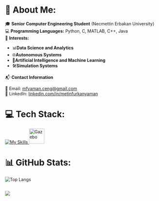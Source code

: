# 💫 About Me:

🎓 **Senior Computer Engineering Student** (Necmettin Erbakan University)  
💻 **Programming Languages:** Python, C, MATLAB, C++, Java  
🧠 **Interests:**

- 📊**Data Science and Analytics**  
- 🌐**Autonomous Systems**
- 🤖**Artificial Intelligence and Machine Learning**  
- 🛠️**Simulation Systems**  
    


📬 **Contact Information**

📧 Email: mfyaman.ceng@gmail.com<br>🔗 LinkedIn: [linkedin.com/in/metinfurkanyaman](https://linkedin.com/in/metinfurkanyaman)

# 💻 Tech Stack:
<div>
  <a href="https://skillicons.dev">
    <img src="https://skillicons.dev/icons?i=python,cpp,matlab,c,java,mysql,qt,ubuntu,ros" alt="My Skills">  
    <img src="https://avatars.githubusercontent.com/u/1743799?s=200&v=4" width="50" alt="Gazebo" title="Gazebo"/>
    
    
  </a>
</div>


# 📊 GitHub Stats:
![Top Langs](https://github-readme-stats.vercel.app/api/top-langs/?username=MFurkanYaman&layout=donut&hide=php,css)

[![](https://visitcount.itsvg.in/api?id=MFurkanYaman&icon=8&color=1)](https://visitcount.itsvg.in)
---


